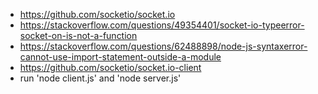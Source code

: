 * https://github.com/socketio/socket.io
* https://stackoverflow.com/questions/49354401/socket-io-typeerror-socket-on-is-not-a-function
* https://stackoverflow.com/questions/62488898/node-js-syntaxerror-cannot-use-import-statement-outside-a-module
* https://github.com/socketio/socket.io-client
* run 'node client.js' and 'node server.js'
